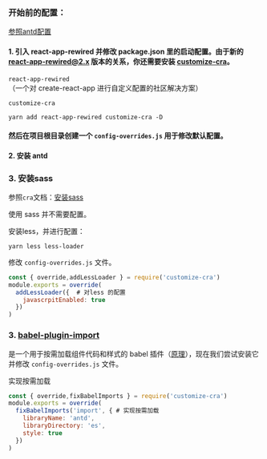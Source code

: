### 开始前的配置：

[参照antd配置](https://ant.design/docs/react/use-with-create-react-app-cn#高级配置)

#### 1. 引入 react-app-rewired 并修改 package.json 里的启动配置。由于新的 [react-app-rewired@2.x](https://github.com/timarney/react-app-rewired#alternatives) 版本的关系，你还需要安装 [customize-cra](https://github.com/arackaf/customize-cra)。

`react-app-rewired`（一个对 create-react-app 进行自定义配置的社区解决方案）

 `customize-cra`

```shell
yarn add react-app-rewired customize-cra -D
```

#### 然后在项目根目录创建一个 `config-overrides.js` 用于修改默认配置。

#### 2. 安装 antd

### 3. 安装sass

参照`cra`文档：[安装sass](https://www.html.cn/create-react-app/docs/adding-a-sass-stylesheet/)



使用 sass 并不需要配置。



安装less，并进行配置：

```shell 
yarn less less-loader
```

修改 `config-overrides.js` 文件。

```js
const { override,addLessLoader } = require('customize-cra')
module.exports = override(
  addLessLoader({  # 对less 的配置
    javascrpitEnabled: true
  })
)
```



### 3. [babel-plugin-import](https://github.com/ant-design/babel-plugin-import) 

是一个用于按需加载组件代码和样式的 babel 插件（[原理](https://ant.design/docs/react/getting-started-cn#按需加载)），现在我们尝试安装它并修改 `config-overrides.js` 文件。



实现按需加载

```js
const { override,fixBabelImports } = require('customize-cra')
module.exports = override(
  fixBabelImports('import', { # 实现按需加载
    libraryName: 'antd',
    libraryDirectory: 'es',
    style: true
  })
)
```

